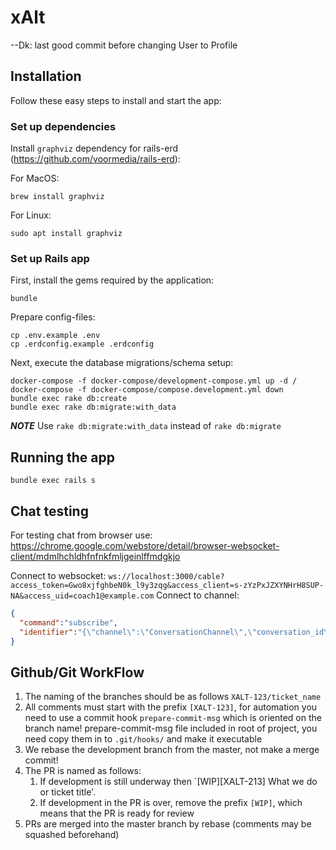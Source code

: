 # xAlt

--Dk: last good commit before changing User to Profile

## Installation

Follow these easy steps to install and start the app:

### Set up dependencies

Install `graphviz` dependency for rails-erd (https://github.com/voormedia/rails-erd):

For MacOS:

    brew install graphviz

For Linux:

    sudo apt install graphviz

### Set up Rails app

First, install the gems required by the application:

    bundle

Prepare config-files:

    cp .env.example .env
    cp .erdconfig.example .erdconfig

Next, execute the database migrations/schema setup:

    docker-compose -f docker-compose/development-compose.yml up -d / docker-compose -f docker-compose/compose.development.yml down
    bundle exec rake db:create
    bundle exec rake db:migrate:with_data
***NOTE***
  Use `rake db:migrate:with_data` instead of `rake db:migrate`

## Running the app

    bundle exec rails s

## Chat testing
For testing chat from browser use:  <https://chrome.google.com/webstore/detail/browser-websocket-client/mdmlhchldhfnfnkfmljgeinlffmdgkjo>

Connect to websocket:
`ws://localhost:3000/cable?access_token=Gwo8xjfghbeN0k_l9y3zqg&access_client=s-zYzPxJZXYNHrH8SUP-NA&access_uid=coach1@example.com`
Connect to channel:
```json
{
  "command":"subscribe",
  "identifier":"{\"channel\":\"ConversationChannel\",\"conversation_id\":\"742a15db-4dc3-4d5b-99a7-ee93ccf619a6\"}"
}
```

## Github/Git WorkFlow
1. The naming of the branches should be as follows `XALT-123/ticket_name`
2. All comments must start with the prefix `[XALT-123]`, for automation you need to use a commit hook `prepare-commit-msg` which is oriented on the branch name! prepare-commit-msg file included in root of project, you need copy them in to `.git/hooks/` and make it executable
3. We rebase the development branch from the master, not make a merge commit!
4. The PR is named as follows:
	1. If development is still underway then `[WIP][XALT-213] What we do or ticket title'.
	2. If development in the PR is over, remove the prefix `[WIP]`, which means that the PR is ready for review
5. PRs are merged into the master branch by rebase (comments may be squashed beforehand)
